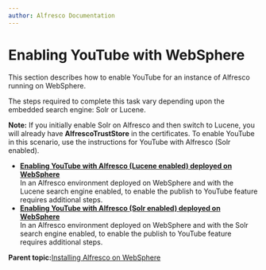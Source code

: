 ```yaml
---
author: Alfresco Documentation
---
```


# Enabling YouTube with WebSphere

This section describes how to enable YouTube for an instance of Alfresco running on WebSphere.

The steps required to complete this task vary depending upon the embedded search engine: Solr or Lucene.

**Note:** If you initially enable Solr on Alfresco and then switch to Lucene, you will already have **AlfrescoTrustStore** in the certificates. To enable YouTube in this scenario, use the instructions for YouTube with Alfresco \(Solr enabled\).

-   **[Enabling YouTube with Alfresco \(Lucene enabled\) deployed on WebSphere](../tasks/Youtube-Websphere-integration-Lucene.md)**  
In an Alfresco environment deployed on WebSphere and with the Lucene search engine enabled, to enable the publish to YouTube feature requires additional steps.
-   **[Enabling YouTube with Alfresco \(Solr enabled\) deployed on WebSphere](../tasks/Youtube-Websphere-Solr-publishing.md)**  
 In an Alfresco environment deployed on WebSphere and with the Solr search engine enabled, to enable the publish to YouTube feature requires additional steps.

**Parent topic:**[Installing Alfresco on WebSphere](../tasks/alf-websphere-install.md)

